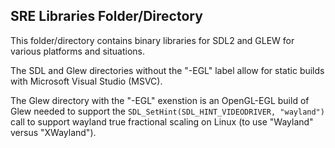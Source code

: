 ## SRE Libraries Folder/Directory

This folder/directory contains binary libraries for SDL2 and GLEW for various platforms and situations.

The SDL and Glew directories without the "-EGL" label allow for static builds with Microsoft Visual Studio (MSVC).

The Glew directory with the "-EGL" exenstion is an OpenGL-EGL build of Glew needed to support the `SDL_SetHint(SDL_HINT_VIDEODRIVER, "wayland")` call to support wayland true fractional scaling on Linux (to use "Wayland" versus "XWayland").
